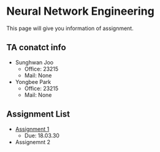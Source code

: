 # Neural Network Engineering
This page will give you information of assignment.

## TA conatct info

- Sunghwan Joo
  - Office: 23215
  - Mail: None
- Yongbee Park
  - Office: 23215
  - Mail: None


## Assignment List

- [Assignment 1](https://github.com/MindSKKU/NNE/blob/master/Assignment1)
  - Due: 18.03.30
- Assignemnt 2
